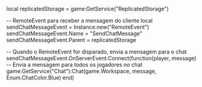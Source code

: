 local replicatedStorage = game:GetService("ReplicatedStorage")

-- RemoteEvent para receber a mensagem do cliente
local sendChatMessageEvent = Instance.new("RemoteEvent")
sendChatMessageEvent.Name = "SendChatMessage"
sendChatMessageEvent.Parent = replicatedStorage

-- Quando o RemoteEvent for disparado, envia a mensagem para o chat
sendChatMessageEvent.OnServerEvent:Connect(function(player, message)
    -- Envia a mensagem para todos os jogadores no chat
    game:GetService("Chat"):Chat(game.Workspace, message, Enum.ChatColor.Blue)
end)
